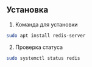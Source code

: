 ## Установка 

1. Команда для установки
```bash
sudo apt install redis-server
```

2. Проверка статуса
```bash
sudo systemctl status redis
```
